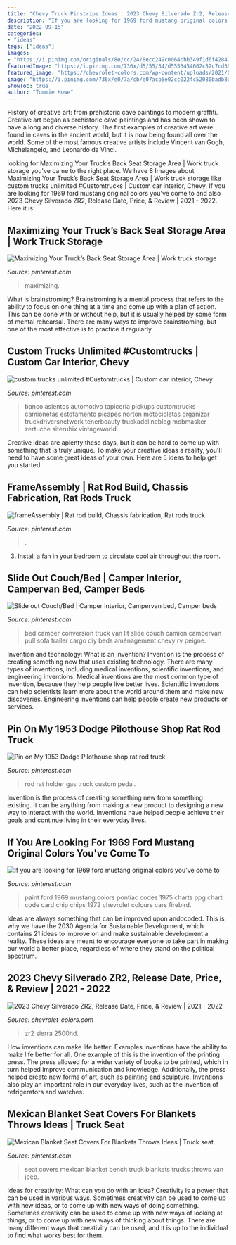```yaml
---
title: "Chevy Truck Pinstripe Ideas : 2023 Chevy Silverado Zr2, Release Date, Price, &amp; Review"
description: "If you are looking for 1969 ford mustang original colors you&#039;ve come to"
date: "2022-09-15"
categories:
- "ideas"
tags: ["ideas"]
images:
- "https://i.pinimg.com/originals/8e/cc/24/8ecc249c0064cbb349f1d6f42843c3ea.jpg"
featuredImage: "https://i.pinimg.com/736x/d5/55/34/d5553454602c52c7cd3928f5350cec1c.jpg"
featured_image: "https://chevrolet-colors.com/wp-content/uploads/2021/06/2023-Chevy-Silverado-ZR2-Interior.png"
image: "https://i.pinimg.com/736x/e0/7a/cb/e07acb5e02cc0224c52080badb8d9215--mexican-blankets-seat-covers.jpg"
ShowToc: true
author: "Tommie Howe"
---
```



History of creative art: from prehistoric cave paintings to modern graffiti.
Creative art began as prehistoric cave paintings and has been shown to have a long and diverse history. The first examples of creative art were found in caves in the ancient world, but it is now being found all over the world. Some of the most famous creative artists include Vincent van Gogh, Michelangelo, and Leonardo da Vinci.

	

		
looking for Maximizing Your Truck’s Back Seat Storage Area | Work truck storage you've came to the right place. We have 8 Images about Maximizing Your Truck’s Back Seat Storage Area | Work truck storage like custom trucks unlimited #Customtrucks | Custom car interior, Chevy, If you are looking for 1969 ford mustang original colors you&#039;ve come to and also 2023 Chevy Silverado ZR2, Release Date, Price, &amp; Review | 2021 - 2022. Here it is:
		
    
## Maximizing Your Truck’s Back Seat Storage Area | Work Truck Storage

<img loading=lazy src="https://i.pinimg.com/736x/f2/5e/b0/f25eb091e9753a4903eee8feb2949522.jpg" onerror="this.onerror=null;this.src='https://tse2.mm.bing.net/th?id=OIP.9Zy1Pt51_GYsE9CTH_TT7gHaLa&amp;pid=15.1';" alt="Maximizing Your Truck’s Back Seat Storage Area | Work truck storage">

_Source: pinterest.com_

>maximizing. 

	

What is brainstroming? Brainstroming is a mental process that refers to the ability to focus on one thing at a time and come up with a plan of action. This can be done with or without help, but it is usually helped by some form of mental rehearsal. There are many ways to improve brainstroming, but one of the most effective is to practice it regularly.

    
## Custom Trucks Unlimited #Customtrucks | Custom Car Interior, Chevy

<img loading=lazy src="https://i.pinimg.com/736x/d5/55/34/d5553454602c52c7cd3928f5350cec1c.jpg" onerror="this.onerror=null;this.src='https://tse2.mm.bing.net/th?id=OIP.8tOkdBb2AN0XLYhIZfwqWAHaHa&amp;pid=15.1';" alt="custom trucks unlimited #Customtrucks | Custom car interior, Chevy">

_Source: pinterest.com_

>banco asientos automotivo tapiceria pickups customtrucks camionetas estofamento picapes norton motocicletas organizar truckdriversnetwork tenerbeauty truckadelineblog mobmasker zertuche siterubix vintageworld. 

	

Creative ideas are aplenty these days, but it can be hard to come up with something that is truly unique. To make your creative ideas a reality, you'll need to have some great ideas of your own. Here are 5 ideas to help get you started: 

    
## FrameAssembly | Rat Rod Build, Chassis Fabrication, Rat Rods Truck

<img loading=lazy src="https://i.pinimg.com/736x/04/32/99/043299afe73ae962e28e49174db16ccd--rat-rod-photos.jpg" onerror="this.onerror=null;this.src='https://tse1.mm.bing.net/th?id=OIP.h4d2II4qhND5dkMQQbcjxwHaFj&amp;pid=15.1';" alt="frameAssembly | Rat rod build, Chassis fabrication, Rat rods truck">

_Source: pinterest.com_

>. 

	

3. Install a fan in your bedroom to circulate cool air throughout the room.

    
## Slide Out Couch/Bed | Camper Interior, Campervan Bed, Camper Beds

<img loading=lazy src="https://i.pinimg.com/736x/d3/1c/f3/d31cf3efb8f5a2926c06cc6e836f9247.jpg" onerror="this.onerror=null;this.src='https://tse1.mm.bing.net/th?id=OIP.E5LLI7Yj7EPvcoYauP9OpAHaJ3&amp;pid=15.1';" alt="Slide out Couch/Bed | Camper interior, Campervan bed, Camper beds">

_Source: pinterest.com_

>bed camper conversion truck van lit slide couch camion campervan pull sofa trailer cargo diy beds aménagement chevy rv peigne. 

	

Invention and technology: What is an invention?
Invention is the process of creating something new that uses existing technology. There are many types of inventions, including medical inventions, scientific inventions, and engineering inventions. Medical inventions are the most common type of invention, because they help people live better lives. Scientific inventions can help scientists learn more about the world around them and make new discoveries. Engineering inventions can help people create new products or services.

    
## Pin On My 1953 Dodge Pilothouse Shop Rat Rod Truck

<img loading=lazy src="https://i.pinimg.com/originals/8e/cc/24/8ecc249c0064cbb349f1d6f42843c3ea.jpg" onerror="this.onerror=null;this.src='https://tse2.mm.bing.net/th?id=OIP.CnQv53bQ7FGqv07VfGmnqgHaJ4&amp;pid=15.1';" alt="Pin on My 1953 Dodge Pilothouse shop rat rod truck">

_Source: pinterest.com_

>rod rat holder gas truck custom pedal. 

	

Invention is the process of creating something new from something existing. It can be anything from making a new product to designing a new way to interact with the world. Inventions have helped people achieve their goals and continue living in their everyday lives.

    
## If You Are Looking For 1969 Ford Mustang Original Colors You&#039;ve Come To

<img loading=lazy src="https://i.pinimg.com/736x/2d/24/3e/2d243ee88b0a0e170f8a116dd7b98b78.jpg" onerror="this.onerror=null;this.src='https://tse3.mm.bing.net/th?id=OIP.rGrd2QZq2I-F-Hwjye-83wAAAA&amp;pid=15.1';" alt="If you are looking for 1969 ford mustang original colors you&#039;ve come to">

_Source: pinterest.com_

>paint ford 1969 mustang colors pontiac codes 1975 charts ppg chart code card chip chips 1972 chevrolet colours cars firebird. 

	

Ideas are always something that can be improved upon andocoded. This is why we have the 2030 Agenda for Sustainable Development, which contains 21 ideas to improve on and make sustainable development a reality. These ideas are meant to encourage everyone to take part in making our world a better place, regardless of where they stand on the political spectrum.

    
## 2023 Chevy Silverado ZR2, Release Date, Price, &amp; Review | 2021 - 2022

<img loading=lazy src="https://chevrolet-colors.com/wp-content/uploads/2021/06/2023-Chevy-Silverado-ZR2-Interior.png" onerror="this.onerror=null;this.src='https://tse2.mm.bing.net/th?id=OIP.6UXL30mVp1qVmZ6go8yrogHaE5&amp;pid=15.1';" alt="2023 Chevy Silverado ZR2, Release Date, Price, &amp; Review | 2021 - 2022">

_Source: chevrolet-colors.com_

>zr2 sierra 2500hd. 

	

How inventions can make life better: Examples
Inventions have the ability to make life better for all. One example of this is the invention of the printing press. The press allowed for a wider variety of books to be printed, which in turn helped improve communication and knowledge. Additionally, the press helped create new forms of art, such as painting and sculpture. Inventions also play an important role in our everyday lives, such as the invention of refrigerators and watches.

    
## Mexican Blanket Seat Covers For Blankets Throws Ideas | Truck Seat

<img loading=lazy src="https://i.pinimg.com/736x/e0/7a/cb/e07acb5e02cc0224c52080badb8d9215--mexican-blankets-seat-covers.jpg" onerror="this.onerror=null;this.src='https://tse4.mm.bing.net/th?id=OIP.hSgxZdm6YdSUxMC-19ExfQHaJ6&amp;pid=15.1';" alt="Mexican Blanket Seat Covers For Blankets Throws Ideas | Truck seat">

_Source: pinterest.com_

>seat covers mexican blanket bench truck blankets trucks throws van jeep. 

	

Ideas for creativity: What can you do with an idea?
Creativity is a power that can be used in various ways. Sometimes creativity can be used to come up with new ideas, or to come up with new ways of doing something. Sometimes creativity can be used to come up with new ways of looking at things, or to come up with new ways of thinking about things. There are many different ways that creativity can be used, and it is up to the individual to find what works best for them.

